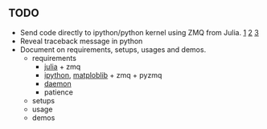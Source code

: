 ## TODO

* Send code directly to ipython/python kernel using ZMQ from Julia.
  [1](http://www.zeromq.org/)
  [2](https://github.com/JuliaLang/METADATA.jl/tree/master/ZMQ "julia
  binding for ZMQ")
  [3](https://github.com/ipython/ipython/tree/master/IPython/zmq)
* Reveal traceback message in python
* Document on requirements, setups, usages and demos.
    * requirements
        * [julia](http://julialang.org/) + zmq
        * [ipython](http://ipython.org/), [matploblib](http://matplotlib.org/) + zmq + pyzmq
        * [daemon](http://libslack.org/daemon/)
        * patience
    * setups
    * usage
    * demos
